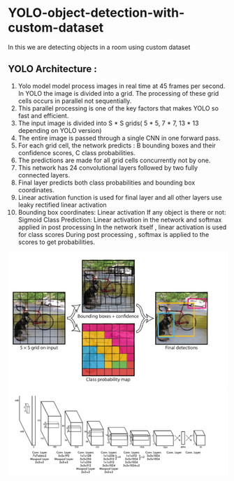 # YOLO-object-detection-with-custom-dataset

In this we are detecting objects in a room using custom dataset

## YOLO Architecture :
1. Yolo model model process images in real time at 45 frames per second. In YOLO the image is divided into a grid. The processing of these grid cells occurs in parallel not sequentially.
2. This parallel processing is one of the key factors that makes YOLO so fast and efficient.
3. The input image is divided into S * S grids( 5 * 5, 7 * 7, 13 * 13 depending on YOLO version)
4. The entire image is passed through a single CNN in one forward pass.
5. For each grid cell, the network predicts : B bounding boxes and their confidence scores, C class probabilities.
6. The predictions are made for all grid cells concurrently not by one.
7. This network has 24 convolutional layers followed by two fully connected layers.
8. Final layer predicts both class probabilities and bounding box coordinates.
9. Linear activation function is used for final layer and all other layers use leaky rectified linear activation
10. Bounding box coordinates: Linear activation
    If any object is there or not: Sigmoid
    Class Prediction: Linear activation in the network and softmax applied in post processing
    In the network itself , linear activation is used for class scores
    During post processing , softmax is applied to the scores to get probabilities.

![](https://github.com/Srishti002/YOLO-object-detection-with-custom-dataset/blob/main/Screenshot%202025-03-23%20235753.png)
![](https://github.com/Srishti002/YOLO-object-detection-with-custom-dataset/blob/main/Screenshot%202025-03-23%20235835.png)
   
